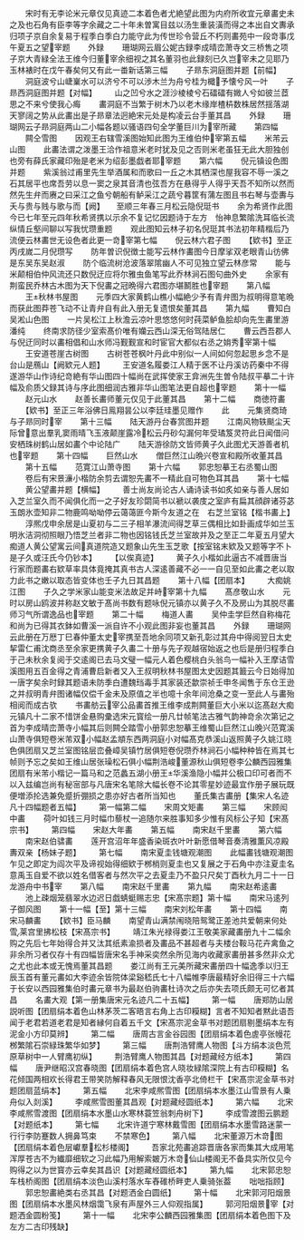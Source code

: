 <!-- { "loadSidebar": true } -->
　　宋时有无李论米元章仅见真迹二本着色者尤絶望此图为内府所收宜元章畵史未之及也石角有臣李等字余藏之二十年未曽寓目兹以汤生重装潢而得之本出自文夀承归项子京自余复易于程季白季白力能守此为传世珍令营丘不朽则畵苑中一段竒事戊午夏五之望宰题
　　外録
　　珊瑚网云眉公妮古録李成晴峦萧寺文三桥售之项子京大青緑全法王维今归董宰余细视之其名董羽也此録刻已久岂宰未之见耶乃玉林裱时在戊午春矣何又有此一畨新话第三幅
　　子昻东洞庭图并题【前幅】
　　洞庭波兮山崨嶪水可以济兮不可以渉木兰为舟兮桂为檝予懐兮风一叶
　　子昻西洞庭图并题【对幅】
　　山之凹兮水之涯沙棱棱兮石礌礌有媺人兮如彼兰茝思之不来兮使我心痗
　　畵洞庭不当繁于树木乃以老木缘岸楂枿数株居然揺落湖天寥阔之势从此畵出是子昻章法迥絶宋元处是构凌云台手董其昌
　　外録
　　珊瑚网云子昻洞庭两山二小幅各题以骚语四句全学董巨川为宰所藏
　　第四幅
　　闗仝雪图
　　因观王右辖雪溪图始知此图为王维伯仲宰第五幅
　　米芾云山图
　　此畵法谓之泼墨王洽作祖意米老时犹及见之否则米老虽狂无此大胆独创也旁有薛氏家藏印殆是老米为绍彭墨戯者耶宰题
　　第六幅
　　倪元镇设色图并题
　　紫溪翁过甫里先生举酒属和而歌曰一丘之木其栖深也屋我容不辱一溪之石其居平也席吾劳以息一窦之泉其音清也弦吾方在悬得乎人得乎天吾不知所以然而然先生弁而赓之曰采江之鱼兮朝船有鲈采江之蔬兮暮筐有蒲左图且书右琴与壶夀与夭与贵与贱与歌与而【阙】　　至顺三年春三月松云隐倪珽书
　　余为希贤作此图今已七年至元四年秋希贤携以示余不复记忆因题诗于左方　怡神息繁隂洗耳临长流纵情丘壑间聊以写我忧瓒重题
　　观此图知云林子初名倪珽其书法初年精楷后乃流便云林畵世无设色者此更一竒宰第七幅
　　倪云林六君子图
　　【欵书】至正丙戌嵗二月倪瓒写
　　防年曽识倪徴士能写云林作畵图今日摩挲双老眼青山彷佛是东吴东吴赵淑
　　防个临流树沧波落翠隂幽人不可见独立望云林彦常
　　能与米颠相伯仲风流还只数倪迂应将尔雅虫鱼笔写此乔林涧石图句曲外史
　　余家有荆蛮民乔林古木图为天下倪畵之冠晩得六君图亦堪鬭胜也宰题
　　第八幅
　　王秋林书屋图
　　元季四大家黄鹤山樵小幅絶少予有青弁图为叔明得意笔晩而获此图莽苍飞动不让青弁自有此入册无复遗恨矣董其昌
　　第九幅
　　曹知白吴淞山色图
　　一片吴松江上秋澹云凉叶思悠悠何时莼菜鲈鱼脍却向先生畵里游潘纯
　　终南求防径少室索髙价唯有孏云西山深无俗驾陆居仁
　　曹云西吾郡人与倪迂同时以畵相倡和山水师冯觐觐宣和时宦官大都似右丞之姢秀宰第十幅
　　王安道苍崖古树图
　　古树苍苍枫叶丹此中别似一人间如何忽起思乡念不是台山是鴈山【阙欵元人题】
　　王安道名履娄江人精于医不让丹溪访药秦中不得遂游华山作诗纪竒絶有华山图四十幅尚在武挥使家王弇洲先生曽令陆叔平摹二十许幅及俞质父録其诗与序此图细润古雅非华山图笔法更自超也宰题
　　第十一幅
　　赵元山水
　　赵善长畵师董元仅见于此董其昌
　　第十二幅
　　商徳符畵
　　【欵书】至正三年浴佛日鳯翔昙公以李廷珪墨见赠作
　　此
　　元集贤商琦与子昻同时宰
　　第十三幅
　　陆天游丹台春赏图并题
　　江南风物轶颷尘天际曾意出羣乳窦雨晴飞玉液颠崖露冷松云丹砂勾漏何年受璚笈灵符此日闻借问安栖珠树鹤山居如畵个中论陆广
　　陆天游徐防文皆师黄子久此图尤天游善者机也宰题
　　第十四幅
　　巨然山水
　　僧巨然江山晩兴卷宣和殿所收董其昌
　　第十五幅
　　范寛江山萧寺图
　　第十六幅
　　郭忠恕摹王右丞蜀山图
　　卷后有宋景濓小楷防余剪去谓恕先畵不一精此自可物色耳其昌
　　第十七幅
　　黄公望畵并题【横幅】
　　善士尚友尚论古人诵诗读书如炙如亲与善人居如入芝兰室久而不闻俱化而一之子好友珍閟简书以褫以袭庋之室庐有扁其顔辟诸芬苾玉朗氷壶知非二物鹿鸣呦呦停云蔼蔼匪今斯今友道之在　右芝兰室铭【楷书畵上】
　　淳熈戊申余居是山夏初与二三子相羊瀑流间得芝草三偶相比如卦画成华如兰玉明氷洁洞彻照眼乃悟芝兰者非二物也因铭钱氏芝兰室故并及之至正二年夏五月望大痴道人黄公望寓云间真道院造又题象山先生玉芝歌【按室铭末欵及又题等字不卜是子久或汪氏今仍钞本】
　　【以俟真迹】
　　黄子久小楷如此逼古不减晋唐当行家而题畵右欵草率具体竟掩其真书古人深逺善藏不必一一自见至如此畵之老以取力此书之嫩以取态皆变体也壬子九日其昌题
　　第十八幅【团扇本】
　　大痴姚江图
　　子久之学米家山能变米法故足并峙宰第十九幅
　　髙彦敬山水
　　元时以房山鸥波并称赵文敏于髙尚书数有题咏倪元镇亦以黄子久不及房山为其脱尽畵师习气所谓逸品也宰题
　　第二十幅
　　梅道人畵
　　吴仲圭学巨然自称梅花和尚为已得其衣鉢如曹溪一派自许不小观此图非妄也董其昌
　　外録
　　珊瑚网云此册在万厯丁巳春仲董太史宰携至吾地余同项又新孔彰过其舟中得阅翌日太史挈雷仁甫沈商丞至余家更携黄子久畵二十册与先子观越宿始返之也后是册归程季白于己未秋余复阅于交逺阁已去马文璧一幅元人着色樱桃白头翁鸟一幅补入王摩诘雪溪图用五百金得之青浦曹启新者又入王叔明秋林书屋图太史因题其籖云今日始得加一唐字矣余时録其题语未防季白遭魏珰毒手其家装还歙崇祯壬申冬闻售于东仓王逊之并叔明青弁图诸幅仅偿千金未及原值之半也噫十余年间沧桑之变一至此人与畵殆相阅而成古欤
　　书畵舫云宰公品畵首推王维李成荆闗董巨大小米以迄髙赵大痴元镇凡十二家不惜饼金悬购彚选宋元寳绘一册凡廿帧笔法古雅气韵神竒余次第记之首为李成晴峦萧寺小幅其后则闗仝踏雪小册郭忠恕摹王维蜀山巨然江山晚兴范寛溪山萧寺俱短卷米芾双小幅赵孟頫东西两洞庭小对幅髙克恭溪山返照黄子久姚江晓色俱团扇又芝兰室图铭层峦叠嶂吴镇竹居俱短卷倪瓒乔林涧石小幅种种皆在焉其七帧则予忘之矣如王维山居张璪松石俱小幅荆浩峻董源秋山俱短卷李公麟西园雅集团扇有米芾小楷记一篇马和之范蠡五湖小册王华溪渔隐小幅并公极口印可者而不以入兹编岂尚有秘宻部与凡唐宋名笔除大幅长卷不论其零星妙迹最宜作册子展玩既便増添抡选兼免蹙折弸损之患亦好古者所当知也
　　董氏集古畵册【集宋人名迹凡十四幅题者五幅】
　　第一幅第二幅
　　宋周文矩畵
　　第三幅
　　宋顾闳中畵
　　荷叶如钱三月时幅巾藜杖一追随尔来胜事知多少惟有风标公子知【宋髙宗书】
　　第四幅
　　宋赵大年畵
　　第五幅
　　南宋赵千里畵
　　第六幅
　　南宋赵伯骕畵
　　莲开宫沼年年盛香染斑衣叶叶新愿借琴音奏清雅薫风凉殿夀双亲【杨妹子题】
　　第七幅
　　南宋夏圭钱塘观潮图
　　此幅畵钱塘观潮图乍见之即定为阎次平及谛视始得细欵于桞梢则夏圭也又复展之于石角中亦注夏圭名意禹玉自爱不欲以姓名借客者与然次平之去夏圭乃不盈只尺矣丁酉秋九月二十一日龙游舟中书宰
　　第八幅
　　南宋赵千里畵
　　第九幅
　　南宋赵希逺畵
　　池上疎烟笼翡翠水边迟日戯蜻蜓赐志忠【宋髙宗题】第十幅
　　南宋马逺列子御风图
　　第十一幅【至】第十三幅
　　南宋刘松年畵
　　第十四幅
　　南宋马麟畵
　　【欵书】臣马麟
　　南望青山满禁闱晓陪鸳鹭正差池共爱朝来何处雪莱宫里拂松枝【宋髙宗书】
　　靖江朱光禄得娄江王敬美家藏畵册九十二幅余购之先后七年始得合并又汰其纸素渝损者及畵品不甚超者与夫楼台鞍马花卉禽鱼之非余所习者仅存十有四幅皆唐宋名手神采奕然余所见海内收藏家畵册甚多然非众尤之尤也此本或无愧焉董其昌题
　　娄江尚有王元美所藏宋畵册四十幅逸季以归王辰玉首有董元畵如大李迹余皆院体梁谿嵇氏七十八幅帷李唐最精好余旧得三十六幅于长安以西园雅集伯时畵元章书为最赵伯驹畵杜诗次之后亦失去项氏颇无可忆者其昌
　　名畵大观【第一册集唐宋元名迹凡二十五幅】
　　第一幅
　　唐郑防山居説听图【团扇绢本着色山林茅茨二客晤言右角上古印糢糊】言者不知知者黙此语吾闻于老君若道老君是知者縁何自着五千文【宋髙宗泥金草书对题团扇剔墨绢本左有泥金小方印莫辨】
　　第二幅
　　唐周古言金谷园图【团扇绢本着色虗亭张幔花桞繁隂石崇緑珠繁华如梦】
　　第三幅
　　唐荆浩臂鹰人物图【斗方绢本淡色荒原草树中一人臂鹰初纵】
　　荆浩臂鹰人物图其昌【对题藏经方纸本】
　　第四幅
　　唐尹继昭汉宫春晓图【团扇绢本着色宫人晓妆緑隂深院上有古印糢糊】名花倾国两相欢长得君王带笑防解释春风无限恨沈香亭北倚栏干【宋髙宗泥金草书对题团扇蓝绢本】
　　第五幅
　　北宋李咸熈雪图【团扇绢本水墨江山雪景有人乗舟似入剡溪】
　　李咸熈雪图董其昌观【对题藏经圆纸本】
　　第六幅
　　北宋李咸熈雪渡图【团扇绢本水墨山水寒林蓑笠翁刺舟树下】
　　李成雪渡图云鹏题【对题纸本】
　　第七幅
　　北宋许道宁寒林戴雪图【团扇绢本水墨雪路迷蒙一行行李防蹇数人拥鼻笃束
　　不禁寒色】
　　第八幅
　　北宋董源万木竒图【团扇绢本着色层巘羣松杉楼阁】
　　吾家北苑畵追踪晋唐各家而集其大成用笔浑厚苍古不为纎靡细软之习此幅乃用解索皴万木竒仙山楼阁无不备具实所仅见今购得之以为世寳亦云幸矣其昌识【对题藏经圆纸本】
　　第九幅
　　北宋郭忠恕车栈桥阁图【团扇绢本淡色山溪村落水车舂碓桥畔吏人乗骑张葢
　　咄咄指顾】
　　郭忠恕畵絶类右丞其昌【对题洒金白圆纸】
　　第十幅
　　北宋郭河阳烟景图【团扇绢本水墨风林烟霭飞泉有声屋外三人仰观指属】
　　郭河阳烟景宰【对题洒金圆粉笺】
　　第十一幅
　　北宋李公麟西园雅集图【团扇绢本着色图下及左方二古印残缺】
